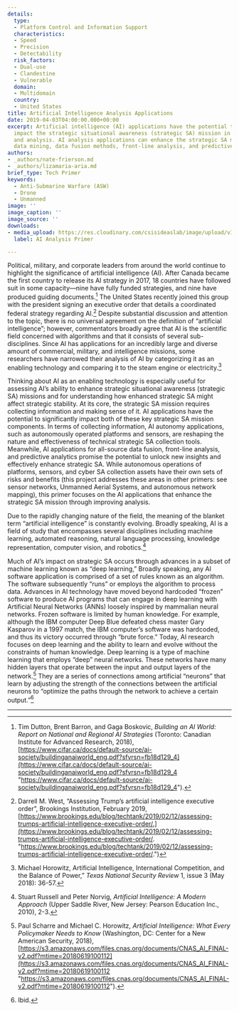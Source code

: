 ```yaml
---
details:
  type:
  - Platform Control and Information Support
  characteristics:
  - Speed
  - Precision
  - Detectability
  risk_factors:
  - Dual-use
  - Clandestine
  - Vulnerable
  domain:
  - Multidomain
  country:
  - United States
title: Artificial Intelligence Analysis Applications
date: 2019-04-03T04:00:00.000+00:00
excerpt: Artificial intelligence (AI) applications have the potential to significantly
  impact the strategic situational awareness (strategic SA) mission in two key areas—operations
  and analysis. AI analysis applications can enhance the strategic SA mission by employing
  data mining, data fusion methods, front-line analysis, and predictive analytics.
authors:
- _authors/nate-frierson.md
- _authors/lizamaria-aria.md
brief_type: Tech Primer
keywords:
  - Anti-Submarine Warfare (ASW)
  - Drone
  - Unmanned
image: ''
image_caption: ''
image_source: ''
downloads:
- media_upload: https://res.cloudinary.com/csisideaslab/image/upload/v1562682147/on-the-radar/Artificial%20Intelligence%20Analysis%20Primer.pdf
  label: AI Analysis Primer

---
```

Political, military, and corporate leaders from around the world continue to highlight the significance of artificial intelligence (AI). After Canada became the first country to release its AI strategy in 2017, 18 countries have followed suit in some capacity—nine have fully funded strategies, and nine have produced guiding documents.[^1] The United States recently joined this group with the president signing an executive order that details a coordinated federal strategy regarding AI.[^2] Despite substantial discussion and attention to the topic, there is no universal agreement on the definition of “artificial intelligence”; however, commentators broadly agree that AI is the scientific field concerned with algorithms and that it consists of several sub-disciplines. Since AI has applications for an incredibly large and diverse amount of commercial, military, and intelligence missions, some researchers have narrowed their analysis of AI by categorizing it as an enabling technology and comparing it to the steam engine or electricity.[^3]

Thinking about AI as an enabling technology is especially useful for assessing AI’s ability to enhance strategic situational awareness (strategic SA) missions and for understanding how enhanced strategic SA might affect strategic stability. At its core, the strategic SA mission requires collecting information and making sense of it. AI applications have the potential to significantly impact both of these key strategic SA mission components. In terms of collecting information, AI autonomy applications, such as autonomously operated platforms and sensors, are reshaping the nature and effectiveness of technical strategic SA collection tools. Meanwhile, AI applications for all-source data fusion, front-line analysis, and predictive analytics promise the potential to unlock new insights and effectively enhance strategic SA. While autonomous operations of platforms, sensors, and cyber SA collection assets have their own sets of risks and benefits (this project addresses these areas in other primers: see sensor networks, Unmanned Aerial Systems, and autonomous network mapping), this primer focuses on the AI applications that enhance the strategic SA mission through improving analysis.

Due to the rapidly changing nature of the field, the meaning of the blanket term “artificial intelligence” is constantly evolving. Broadly speaking, AI is a field of study that encompasses several disciplines including machine learning, automated reasoning, natural language processing, knowledge representation, computer vision, and robotics.[^4]

Much of AI’s impact on strategic SA occurs through advances in a subset of machine learning known as “deep learning,” Broadly speaking, any AI software application is comprised of a set of rules known as an algorithm. The software subsequently “runs” or employs the algorithm to process data. Advances in AI technology have moved beyond hardcoded “frozen” software to produce AI programs that can engage in deep learning with Artificial Neural Networks (ANNs) loosely inspired by mammalian neural networks. Frozen software is limited by human knowledge. For example, although the IBM computer Deep Blue defeated chess master Gary Kasparov in a 1997 match, the IBM computer’s software was hardcoded, and thus its victory occurred through “brute force.” Today, AI research focuses on deep learning and the ability to learn and evolve without the constraints of human knowledge. Deep learning is a type of machine learning that employs “deep” neural networks. These networks have many hidden layers that operate between the input and output layers of the network.[^7] They are a series of connections among artificial “neurons” that learn by adjusting the strength of the connections between the artificial neurons to “optimize the paths through the network to achieve a certain output.”[^8]

***

[^1]: Tim Dutton, Brent Barron, and Gaga Boskovic, _Building an AI World: Report on National and Regional AI Strategies_ (Toronto: Canadian Institute for Advanced Research, 2018), [https://www.cifar.ca/docs/default-source/ai-society/buildinganaiworld_eng.pdf?sfvrsn=fb18d129_4](https://www.cifar.ca/docs/default-source/ai-society/buildinganaiworld_eng.pdf?sfvrsn=fb18d129_4 "https://www.cifar.ca/docs/default-source/ai-society/buildinganaiworld_eng.pdf?sfvrsn=fb18d129_4").

[^2]: Darrell M. West, “Assessing Trump’s artificial intelligence executive order”, Brookings Institution, February 2019,[ ](%20https:/www.brookings.edu/blog/techtank/2019/02/12/assessing-trumps-artificial-intelligence-executive-order/)[https://www.brookings.edu/blog/techtank/2019/02/12/assessing-trumps-artificial-intelligence-executive-order/.](https://www.brookings.edu/blog/techtank/2019/02/12/assessing-trumps-artificial-intelligence-executive-order/. "https://www.brookings.edu/blog/techtank/2019/02/12/assessing-trumps-artificial-intelligence-executive-order/.")

[^3]: Michael Horowitz, Artificial Intelligence, International Competition, and the Balance of Power,” _Texas National Security Review_ 1, issue 3 (May 2018): 36-57.

[^4]: Stuart Russell and Peter Norvig, _Artificial Intelligence: A Modern Approach_ (Upper Saddle River, New Jersey: Pearson Education Inc., 2010), 2-3.

[^5]: Ibid.

[^6]: Robert Warren, “Artificial Intelligence and the Military,” RAND Corporation, September 7, 2017, [www.rand.org/blog/2017/09/artificial-intelligence-and-the-military.html](http://www.rand.org/blog/2017/09/artificial-intelligence-and-the-military.html).

[^7]: Paul Scharre and Michael C. Horowitz, _Artificial Intelligence: What Every Policymaker Needs to Know_ (Washington, DC: Center for a New American Security, 2018), [https://s3.amazonaws.com/files.cnas.org/documents/CNAS_AI_FINAL-v2.pdf?mtime=20180619100112](https://s3.amazonaws.com/files.cnas.org/documents/CNAS_AI_FINAL-v2.pdf?mtime=20180619100112 "https://s3.amazonaws.com/files.cnas.org/documents/CNAS_AI_FINAL-v2.pdf?mtime=20180619100112").

[^8]: Ibid.
